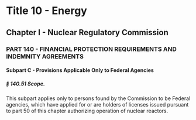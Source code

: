 
# Title 10 - Energy
## Chapter I - Nuclear Regulatory Commission
### PART 140 - FINANCIAL PROTECTION REQUIREMENTS AND INDEMNITY AGREEMENTS
#### Subpart C - Provisions Applicable Only to Federal Agencies
##### § 140.51 Scope.

This subpart applies only to persons found by the Commission to be Federal agencies, which have applied for or are holders of licenses issued pursuant to part 50 of this chapter authorizing operation of nuclear reactors.
